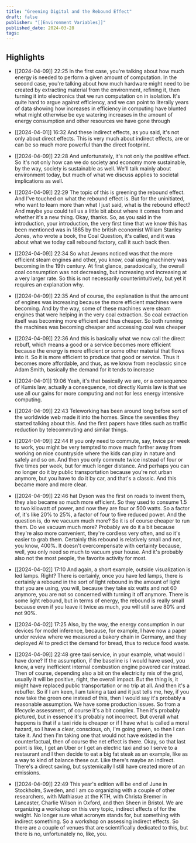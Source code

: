 ```yaml
---
title: "Greening Digital and the Rebound Effect"
draft: false
publisher: "[[Environment Variables]]"
published_date: 2024-03-28
tags:
---
```



## Highlights
* [[2024-04-09]] 22:25  In the first case, you're talking about how much energy is needed to perform a given amount of computation. In the second case, you're talking about how much hardware might need to be created by extracting material from the environment, refining it, then turning it into electronics that we run computation on in isolation. It's quite hard to argue against efficiency, and we can point to literally years of data showing how increases in efficiency in computing have blunted what might otherwise be eye watering increases in the amount of energy consumption and other resources we have gone through

* [[2024-04-01]] 16:32  And these indirect effects, as you said, it's not only about direct effects. This is very much about indirect effects, are or can be so much more powerful than the direct footprint.

* [[2024-04-09]] 22:28  And unfortunately, it's not only the positive effect. So it's not only how can we do society and economy more sustainable, by the way, society is sustainable as well. We'll talk mainly about environment today, but much of what we discuss applies to societal implications as well.

* [[2024-04-09]] 22:29  The topic of this is greening the rebound effect. And I've touched on what the rebound effect is. But for the uninitiated, who want to learn more than what I just said, what is the rebound effect? And maybe you could tell us a little bit about where it comes from and whether it's a new thing. Okay, thanks. So, as you said in the introduction, your introduction, the very first time that we know this has been mentioned was in 1865 by the british economist William Stanley Jones, who wrote a book, the Coal Question, it's called, and it was about what we today call rebound factory, call it such back then.

* [[2024-04-09]] 22:34  So what Jevons noticed was that the more efficient steam engines and other, you know, coal using machinery was becoming in the 19th century. At first glance, paradoxically, the overall coal consumption was not decreasing, but increasing and increasing at a very larger rate. So this is not necessarily counterintuitively, but yet it requires an explanation why.

* [[2024-04-09]] 22:35  And of course, the explanation is that the amount of engines was increasing because the more efficient machines were becoming. And by the way, some of these machines were steam engines that were helping in the very coal extraction. So coal extraction itself was becoming more efficient and thus cheaper. So both running the machines was becoming cheaper and accessing coal was cheaper

* [[2024-04-09]] 22:36  And this is basically what we now call the direct rebuff, which means a good or a service becomes more efficient because the energy is more efficient or some other material that flows into it. So it is more efficient to produce that good or service. Thus it becomes more affordable, and thus, as we know from neoclassic since Adam Smith, basically the demand for it tends to increase

* [[2024-04-01]] 19:06  Yeah, it's that basically we are, or a consequence of Kumis law, actually a consequence, not directly Kumis law is that we use all our gains for more computing and not for less energy intensive computing.

* [[2024-04-09]] 22:43  Teleworking has been around long before sort of the worldwide web made it into the homes. Since the seventies they started talking about this. And the first papers have titles such as traffic reduction by telecommuting and similar things.

* [[2024-04-09]] 22:44  If you only need to commute, say, twice per week to work, you might be very tempted to move much farther away from working on nice countryside where the kids can play in nature and safely and so on. And then you only commute twice instead of four or five times per week, but for much longer distance. And perhaps you can no longer do it by public transportation because you're not urban anymore, but you have to do it by car, and that's a classic. And this became more and more clear.

* [[2024-04-09]] 22:46  hat Dyson was the first on roads to invent them, they also became so much more efficient. So they used to consume 1.5 to two kilowatt of power, and now they are four or 500 watts. So a factor of, it's like 20% to 25%, a factor of four to five reduced power. And the question is, do we vacuum much more? So it is of course cheaper to run them. Do we vacuum much more? Probably we do it a bit because they're also more convenient, they're cordless very often, and so it's easier to grab them. Certainly this rebound is relatively small and not, you know, 400%. It doesn't overcompensate with certainty because, well, you only need so much to vacuum your house. And it's probably also not the most people, the favorite activity for most.

* [[2024-04-02]] 17:10  And again, a short example, outside visualization is led lamps. Right? There is certainly, once you have led lamps, there is certainly a rebound in the sort of light rebound in the amount of light that you are using, you will, because they take six watts and not 60 anymore, you are not so concerned with turning it off anymore. There is some light rebound, but in terms of energy, the rebound is really small because even if you leave it twice as much, you will still save 80% and not 90%.

* [[2024-04-02]] 17:25  Also, by the way, the energy consumption in our devices for model inference, because, for example, I have now a paper under review where we measured a bakery chain in Germany, and they deployed AI to predict the demand for bread, thus to reduce food waste.

* [[2024-04-09]] 22:48  gree taxi service, in your example, what would I have done? If the assumption, if the baseline is I would have used, you know, a very inefficient internal combustion engine powered car instead. Then of course, depending also a bit on the electricity mix of the grid, usually it will be positive, right, the overall impact. But the thing is, it might have replaced public transportation or no trip at all. And then it's a rebuffer. So if I am keen, I am taking a taxi and it just tells me, hey, if you now take the green one instead of this, then I would say it's probably a reasonable assumption. We have some production issues. So from a lifecycle assessment, of course it's a bit complex. Then it's probably pictured, but in essence it's probably not incorrect. But overall what happens is that if a taxi ride is cheaper or if I have what is called a moral hazard, so I have a clear, conscious, oh, I'm going green, so then I can take it. And then I'm taking one that would not have existed in the counterfactual, then of course the net effect is there. Okay, so that last point is like, I get an Uber or I get an electric taxi and so I serve to a restaurant and I then decide to eat a big fat steak as an example, like as a way to kind of balance these out. Like there's maybe an indirect. There's a direct saving, but systemically I still have created more of an emissions.

* [[2024-04-09]] 22:49  This year's edition will be end of June in Stockholm, Sweden, and I am co organizing with a couple of other researchers, with Mathiasue at the KTH, with Christa Bremer in Lancaster, Charlie Wilson in Oxford, and then Sheen in Bristol. We are organizing a workshop on this very topic, indirect effects of for the weight. No longer sure what acronym stands for, but something with indirect something. So a workshop on assessing indirect effects. So there are a couple of venues that are scientifically dedicated to this, but there is no, unfortunately no, like, you.

